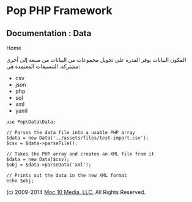 Pop PHP Framework
=================

Documentation : Data
--------------------

Home

المكون البيانات يوفر القدرة على تحويل مجموعات من البيانات من صيغة إلى
أخرى مشتركة. التنسيقات المعتمدة هي:

-   csv
-   json
-   php
-   sql
-   xml
-   yaml

<!-- -->

    use Pop\Data\Data;

    // Parses the data file into a usable PHP array
    $data = new Data('../assets/files/test-import.csv');
    $csv = $data->parseFile();

    // Takes the PHP array and creates an XML file from it
    $data = new Data($csv);
    $obj = $data->parseData('xml');

    // Prints out the data in the new XML format
    echo $obj;

\(c) 2009-2014 [Moc 10 Media, LLC.](http://www.moc10media.com) All
Rights Reserved.
